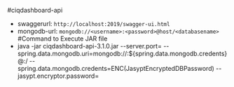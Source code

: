 #ciqdashboard-api

- swaggerurl: `http://localhost:2019/swagger-ui.html`
- mongodb-url: `mongodb://<username>:<password>@host/<databasename>`
#Command to Execute JAR file
- java -jar ciqdashboard-api-3.1.0.jar --server.port=<serverName> --spring.data.mongodb.uri=mongodb://<DBUsername>:${spring.data.mongodb.credents}@<servername>:<DBPort>/<DBname> --spring.data.mongodb.credents=ENC(JasyptEncryptedDBPassword) --jasypt.encryptor.password=<Base64EncodeKey> 


